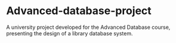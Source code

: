 # Advanced-database-project
A university project developed for the Advanced Database course, presenting the design of a library database system.
